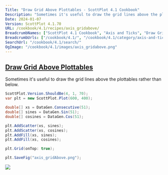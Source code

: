 ```yaml
---
Title: "Draw Grid Above Plottables - ScottPlot 4.1 Cookbook"
Description: "Sometimes it's useful to draw the grid lines above the plottables rather than below."
Date: 2024-01-07
Version: ScottPlot 4.1.70
URL: /cookbook/4.1/recipes/axis_gridabove/
BreadcrumbNames: ["ScottPlot 4.1 Cookbook", "Axis and Ticks", "Draw Grid Above Plottables"]
BreadcrumbUrls: ["/cookbook/4.1/", "/cookbook/4.1/category/axis-and-ticks", "/cookbook/4.1/recipes/axis_gridabove/"]
SearchUrl: "/cookbook/4.1/search/"
OgImage: "/cookbook/4.1/images/axis_gridabove.png"
---
```


<h2><a id='draw-grid-above-plottables' href='/cookbook/4.1/recipes/axis_gridabove/'>Draw Grid Above Plottables</a></h2>

Sometimes it's useful to draw the grid lines above the plottables rather than below.

```cs
ScottPlot.Version.ShouldBe(4, 1, 70);
var plt = new ScottPlot.Plot(600, 400);

double[] xs = DataGen.Consecutive(51);
double[] sines = DataGen.Sin(51);
double[] cosines = DataGen.Cos(51);

plt.AddScatter(xs, sines);
plt.AddScatter(xs, cosines);
plt.AddFill(xs, sines);
plt.AddFill(xs, cosines);

plt.Grid(onTop: true);

plt.SaveFig("axis_gridAbove.png");
```

<img src='../../images/axis_gridabove.png' class='d-block mx-auto my-5' />


